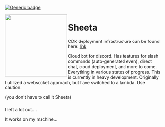 [![Generic badge](https://img.shields.io/badge/development-in&nbsp;progress-orange.svg)](https://shields.io/)

<img align="left" width="200" height="200" src="https://i.postimg.cc/HLGxXbdy/sheeta.png">

# Sheeta

CDK deployment infrastructure can be found here: [link](https://github.com/iancullinane/sheeta-infrastructure)

Cloud bot for discord. Has features for slash commands (auto-generated even), direct chat, cloud deployment, and more to come. Everything in various states of progress. This is currently in heavy development. Originally I utilized a websocket approach, but have switched to a lambda. Use caution.

(you don't have to call it Sheeta)

###

I left a lot out....

It works on my machine...

